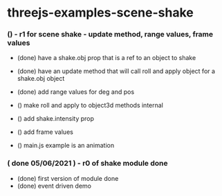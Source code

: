 # threejs-examples-scene-shake

### () - r1 for scene shake - update method, range values, frame values
* (done) have a shake.obj prop that is a ref to an object to shake
* (done) have an update method that will call roll and apply object for a shake.obj object
* (done) add range values for deg and pos

* () make roll and apply to object3d methods internal

* () add shake.intensity prop
* () add frame values
* () main.js example is an animation

### ( done 05/06/2021 ) - r0 of shake module done
* (done) first version of module done
* (done) event driven demo
